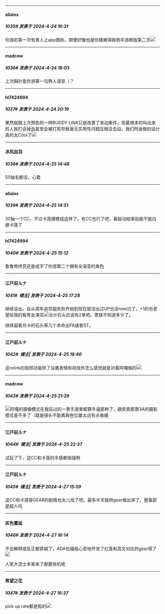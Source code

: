 ﻿
*****

####  alialex  
##### 1035#       发表于 2024-4-24 16:31

你游的第一次有男人上app图标，顺便好像也是你楼难得跌倒手游群版第二页<img src="https://static.saraba1st.com/image/smiley/face2017/037.png" referrerpolicy="no-referrer">


*****

####  madcow  
##### 1036#       发表于 2024-4-24 18:03

上次胸针是你游第一句男人语音（？


*****

####  hl7424994  
##### 1037#       发表于 2024-4-24 20:19

果然就跟上次预告的一样BUDDY LINK只是改善了发动条件，但最根本的叫出来的人挨打会掉血甚至会被打死导致毫无实用性问题压根没去动。我们阿金做的设计真的太Cool了<img src="https://static.saraba1st.com/image/smiley/face2017/037.png" referrerpolicy="no-referrer">


*****

####  冰风血羽  
##### 1038#       发表于 2024-4-25 14:48

50抽毛都没，心累


*****

####  alialex  
##### 1039#       发表于 2024-4-25 14:51

30抽一个CC，不过卡莲建模成这样了，有CC也行了吧，看联动结束前能不能白嫖卡莲了


*****

####  hl7424994  
##### 1040#       发表于 2024-4-25 15:12

鲁鲁修终究还是成不了你游第二个拥有全语音的角色


*****

####  江戸前ルナ  
##### 1041#         楼主| 发表于 2024-4-25 17:28

继续没出。自从周年追京姐失败开始到现在就没出过UP也没new过了，+1的也老是给我的板凳女演员<img src="https://static.saraba1st.com/image/smiley/face2017/015.png" referrerpolicy="no-referrer">合计石头应该有2单吧。票就不知道多少了。

继续留着月卡的石头等几个本命出FA或者ST。


*****

####  江戸前ルナ  
##### 1042#         楼主| 发表于 2024-4-25 19:40

这relink的拍照功能除了设置表情和视线外怎么感觉就是对着阿嘎做的<img src="https://static.saraba1st.com/image/smiley/face2017/019.png" referrerpolicy="no-referrer">


*****

####  madcow  
##### 1043#       发表于 2024-4-25 21:29

<img src="https://static.saraba1st.com/image/smiley/face2017/078.png" referrerpolicy="no-referrer">阿嘎的摄像模式在我玩过的一票手游里都算牛逼那种了，跟索索那票3A的摄影模式差不多了（就是镜头不能离角色位置太远有点难绷


*****

####  江戸前ルナ  
##### 1044#         楼主| 发表于 2024-4-25 22:37

试玩了下，这CC和卡莲的手感都很强啊


*****

####  江戸前ルナ  
##### 1045#         楼主| 发表于 2024-4-27 15:59

这CC和卡莲穿GEAR的剧情也太儿戏了吧，最多半天就把gear做出来了，整备部是超人吗


*****

####  灰色蔓延  
##### 1046#       发表于 2024-4-27 16:14

不去解释成反正都穿越了，ADA也福临心至地开发了红莲和高文对应的gear得了<img src="https://static.saraba1st.com/image/smiley/face2017/002.png" referrerpolicy="no-referrer">

人家大流士本家来了都要拆机呢


*****

####  希望之花  
##### 1047#       发表于 2024-4-27 16:37

pick up rate都是假的<img src="https://static.saraba1st.com/image/smiley/face2017/125.png" referrerpolicy="no-referrer">

